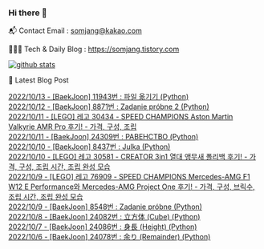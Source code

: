 ### Hi there 👋

📬  Contact Email : somjang@kakao.com

👨🏻‍💻  Tech & Daily Blog : https://somjang.tistory.com

[![github stats](https://github-readme-stats.vercel.app/api?username=SOMJANG&show_icons=true&hide_border=False)](https://somjang.tistory.com)

🤩 Latest Blog Post

[2022/10/13 - [BaekJoon] 11943번 : 파일 옮기기 (Python)](https://somjang.tistory.com/entry/BaekJoon-11943%EB%B2%88-%ED%8C%8C%EC%9D%BC-%EC%98%AE%EA%B8%B0%EA%B8%B0-Python) <br>
[2022/10/12 - [BaekJoon] 8871번 : Zadanie próbne 2 (Python)](https://somjang.tistory.com/entry/BaekJoon-8871%EB%B2%88-Zadanie-pr%C3%B3bne-2-Python) <br>
[2022/10/11 - [LEGO] 레고 30434 - SPEED CHAMPIONS Aston Martin Valkyrie AMR Pro 후기! - 가격, 구성, 조립](https://somjang.tistory.com/entry/LEGO-%EB%A0%88%EA%B3%A0-30434-SPEED-CHAMPIONS-Aston-Martin-Valkyrie-AMR-Pro-%ED%9B%84%EA%B8%B0-%EA%B0%80%EA%B2%A9-%EA%B5%AC%EC%84%B1-%EC%A1%B0%EB%A6%BD) <br>
[2022/10/11 - [BaekJoon] 24309번 : РАВЕНСТВО (Python)](https://somjang.tistory.com/entry/BaekJoon-24309%EB%B2%88-%D0%A0%D0%90%D0%92%D0%95%D0%9D%D0%A1%D0%A2%D0%92%D0%9E-Python) <br>
[2022/10/10 - [BaekJoon] 8437번 : Julka (Python)](https://somjang.tistory.com/entry/BaekJoon-8437%EB%B2%88-Julka-Python) <br>
[2022/10/10 - [LEGO] 레고 30581 - CREATOR 3in1 열대 앵무새 폴리백 후기! - 가격, 구성, 조립 시간, 조립 완성 모습](https://somjang.tistory.com/entry/LEGO-%EB%A0%88%EA%B3%A0-30581-CREATOR-3in1-%EC%97%B4%EB%8C%80-%EC%95%B5%EB%AC%B4%EC%83%88-%ED%8F%B4%EB%A6%AC%EB%B0%B1-%ED%9B%84%EA%B8%B0-%EA%B0%80%EA%B2%A9-%EA%B5%AC%EC%84%B1-%EC%A1%B0%EB%A6%BD-%EC%8B%9C%EA%B0%84-%EC%A1%B0%EB%A6%BD-%EC%99%84%EC%84%B1-%EB%AA%A8%EC%8A%B5) <br>
[2022/10/9 - [LEGO] 레고 76909 - SPEED CHAMPIONS Mercedes-AMG F1 W12 E Performance와 Mercedes-AMG Project One 후기! - 가격, 구성, 브릭수, 조립 시간, 조립 완성 모습](https://somjang.tistory.com/entry/LEGO-%EB%A0%88%EA%B3%A0-76909-SPEED-CHAMPIONS-Mercedes-AMG-F1-W12-E-Performance%EC%99%80-Mercedes-AMG-Project-One-%ED%9B%84%EA%B8%B0-%EA%B0%80%EA%B2%A9-%EA%B5%AC%EC%84%B1-%EB%B8%8C%EB%A6%AD%EC%88%98-%EC%A1%B0%EB%A6%BD-%EC%8B%9C%EA%B0%84-%EC%A1%B0%EB%A6%BD-%EC%99%84%EC%84%B1-%EB%AA%A8%EC%8A%B5) <br>
[2022/10/9 - [BaekJoon] 8548번 : Zadanie próbne (Python)](https://somjang.tistory.com/entry/BaekJoon-8548%EB%B2%88-Zadanie-pr%C3%B3bne-Python) <br>
[2022/10/8 - [BaekJoon] 24082번 : 立方体 (Cube) (Python)](https://somjang.tistory.com/entry/BaekJoon-24082%EB%B2%88-%E7%AB%8B%E6%96%B9%E4%BD%93-Cube-Python) <br>
[2022/10/7 - [BaekJoon] 24086번 : 身長 (Height) (Python)](https://somjang.tistory.com/entry/BaekJoon-24086%EB%B2%88-%E8%BA%AB%E9%95%B7-Height-Python) <br>
[2022/10/6 - [BaekJoon] 24078번 : 余り (Remainder) (Python)](https://somjang.tistory.com/entry/BaekJoon-24078%EB%B2%88-%E4%BD%99%E3%82%8A-Remainder-Python) <br>
